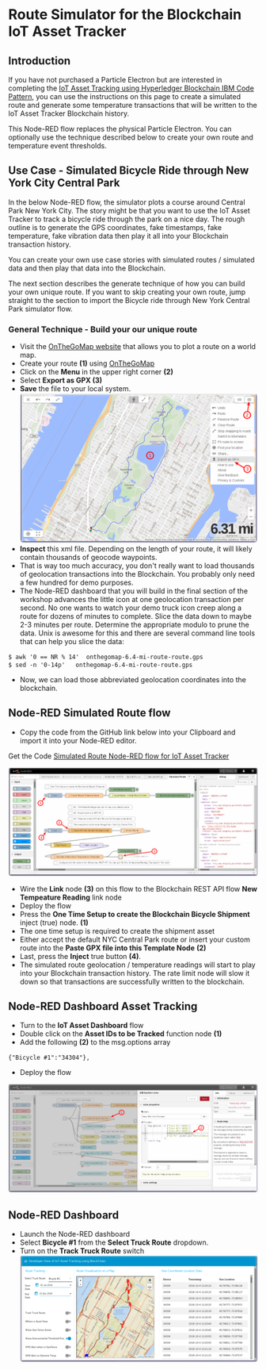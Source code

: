# Route Simulator for the Blockchain IoT Asset Tracker

## Introduction

If you have not purchased a Particle Electron but are interested in completing
the [IoT Asset Tracking using Hyperledger Blockchain IBM Code Pattern](https://developer.ibm.com/code/patterns/develop-an-iot-asset-tracking-app-using-blockchain/), you can
use the instructions on this page to create a simulated route and generate
some temperature transactions that will be written to the
IoT Asset Tracker Blockchain history.

This Node-RED flow replaces the physical Particle Electron.  You can
optionally use the technique described below to create your own route and
temperature event thresholds.

## Use Case - Simulated Bicycle Ride through New York City Central Park
In the below Node-RED flow, the simulator plots a course around Central Park
New York City.  The story might be that you want to use the IoT Asset Tracker
to track a bicycle ride through the park on a nice day. The rough outline is to generate the GPS coordinates, fake timestamps, fake temperature, fake vibration data then play it all into your Blockchain transaction history.

You can create your own use case stories with simulated routes / simulated data and then play that data into the Blockchain.

The next section describes the generate technique of how you can build your own unique route. If you want to skip creating your own route, jump straight to the section to import the Bicycle ride through New York Central Park simulator flow.

### General Technique - Build your our unique route
- Visit the [OnTheGoMap website](https://onthegomap.com/#/create) that allows you to plot a route on a world map.
- Create your route **(1)** using [OnTheGoMap](https://onthegomap.com/#/create)
- Click on the **Menu** in the upper right corner **(2)**
- Select **Export as GPX (3)**
- **Save** the file to your local system.
![OnTheGoMap Route](screenshots/onthegomap-route.png)
- **Inspect** this xml file.  Depending on the length of your route, it will likely contain thousands of geocode waypoints.
- That is way too much accuracy, you don't really want to load thousands of geolocation transactions into the Blockchain.  You probably only need a few hundred for demo purposes.
- The Node-RED dashboard that you will build in the final section of the workshop advances the little icon at one geolocation transaction per second.  No one wants to watch your demo truck icon creep along a route for dozens of minutes to complete. Slice the data down to maybe 2-3 minutes per route.  Determine the appropriate modulo to prune the data.  Unix is awesome for this and there are several command line tools that can help you slice the data:
```
$ awk '0 == NR % 14'  onthegomap-6.4-mi-route-route.gps
$ sed -n '0-14p'   onthegomap-6.4-mi-route-route.gps
```
- Now, we can load those abbreviated geolocation coordinates into the blockchain.

## Node-RED Simulated Route flow

- Copy the code from the GitHub link below into your Clipboard and import it into your Node-RED editor.

Get the Code [Simulated Route Node-RED flow for IoT Asset Tracker](flows/IoTAssetTracker-SimulatedRoute.json)

![Simulated Route flow](screenshots/Node-RED-flow-SimulateRoute.png)

- Wire the **Link** node **(3)** on this flow to the Blockchain REST API flow **New Tempeature Reading** link node
- Deploy the flow
- Press the **One Time Setup to create the Blockchain Bicycle Shipment** inject (true) node. **(1)**
- The one time setup is required to create the shipment asset
- Either accept the default NYC Central Park route or insert your custom route into the **Paste GPX file into this Template Node** **(2)**
- Last, press the **Inject** true button **(4)**.
- The simulated route geolocation / temperature readings will start to play into your Blockchain transaction history. The rate limit node will slow it down so that transactions are successfully written to the blockchain.

## Node-RED Dashboard Asset Tracking
- Turn to the **IoT Asset Dashboard** flow
- Double click on the **Asset IDs to be Tracked** function node **(1)**
- Add the following **(2)** to the msg.options array
```
{"Bicycle #1":"34304"},
```
- Deploy the flow

![Node-RED flow AssetTrackerDashboardControls fixup](screenshots/Node-RED-flow-AssetTrackerDashboardControls-fixup.png)

## Node-RED Dashboard
- Launch the Node-RED dashboard
- Select **Bicycle #1** from the **Select Truck Route** dropdown.
- Turn on the **Track Truck Route** switch
![Node-RED Dashboard Central Park Route](screenshots/Node-RED-dashboard-AssetTracker-NYC.png)

